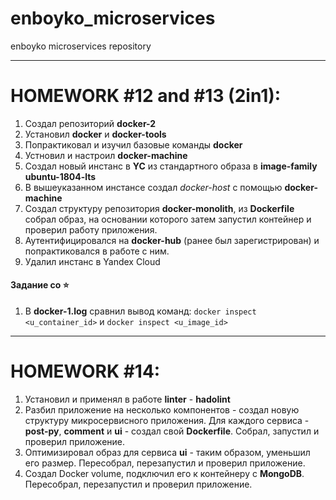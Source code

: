 # enboyko_microservices
enboyko microservices repository

---
# HOMEWORK #12 and #13 (2in1):

1. Создал репозиторий **docker-2**
2. Установил **docker** и **docker-tools**
3. Попрактиковал и изучил базовые команды **docker**
4. Устновил и настроил **docker-machine**
5. Создал новый инстанс в **YC** из стандартного образа в **image-family** **ubuntu-1804-lts**
6. В вышеуказанном инстансе создал *docker-host* с помощью **docker-machine**
7. Создал структуру репозитория **docker-monolith**, из **Dockerfile** собрал образ, на основании которого затем запустил контейнер и проверил работу приложения.
8. Аутентифицировался на **docker-hub** (ранее был зарегистрирован) и попрактиковался в работе с ним.
9. Удалил инстанс в Yandex Cloud

#### Задание со ⭐

1. В **docker-1.log** сравнил вывод команд:
    `docker inspect <u_container_id>`
    и
    `docker inspect <u_image_id>`

---
# HOMEWORK #14:

1. Установил и применял в работе **linter** - **hadolint**
2. Разбил приложение на несколько компонентов - создал новую структуру микросервисного приложения.
Для каждого сервиса - **post-py**, **comment** и **ui** - создал свой **Dockerfile**. Собрал, запустил и проверил приложение.
3. Оптимизировал образ для сервиса **ui** - таким образом, уменьшил его размер. Пересобрал, перезапустил и проверил приложение.
4. Создал Docker volume, подключил его к контейнеру с **MongoDB**. Пересобрал, перезапустил и проверил приложение.
